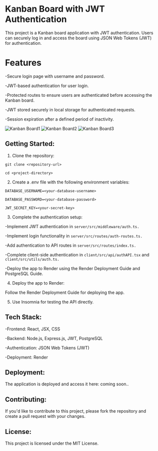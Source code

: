 # Kanban Board with JWT Authentication

This project is a Kanban board application with JWT authentication. Users can securely log in and access the board using JSON Web Tokens (JWT) for authentication.

# Features

-Secure login page with username and password.

-JWT-based authentication for user login.

-Protected routes to ensure users are authenticated before accessing the Kanban board.

-JWT stored securely in local storage for authenticated requests.

-Session expiration after a defined period of inactivity.

![Kanban Board1](https://static.bc-edx.com/coding/software-dev/14-Full-Stack-React/assets/14-00-unauthenticated-page.png)
![Kanban Board2](https://static.bc-edx.com/coding/software-dev/14-Full-Stack-React/assets/14-01-login-page.png)
![Kanban Board3](https://static.bc-edx.com/coding/software-dev/14-Full-Stack-React/assets/14-02-main-page.png)

## Getting Started:

1. Clone the repository:
```
git clone <repository-url>

cd <project-directory>
```
2. Create a .env file with the following environment variables:
```
DATABASE_USERNAME=<your-database-username>

DATABASE_PASSWORD=<your-database-password>

JWT_SECRET_KEY=<your-secret-key>
```
3. Complete the authentication setup:

-Implement JWT authentication in ```server/src/middleware/auth.ts.```

-Implement login functionality in ```server/src/routes/auth-routes.ts.```

-Add authentication to API routes in ```server/src/routes/index.ts.```

-Complete client-side authentication in ```client/src/api/authAPI.tsx``` and ```client/src/utils/auth.ts.```

-Deploy the app to Render using the Render Deployment Guide and PostgreSQL Guide.

4. Deploy the app to Render:

Follow the Render Deployment Guide for deploying the app.

5. Use Insomnia for testing the API directly.


## Tech Stack:

-Frontend: React, JSX, CSS

-Backend: Node.js, Express.js, JWT, PostgreSQL

-Authentication: JSON Web Tokens (JWT)

-Deployment: Render

## Deployment:

The application is deployed and access it here: coming soon..

## Contributing:

If you'd like to contribute to this project, please fork the repository and create a pull request with your changes. 

## License:

This project is licensed under the MIT License.

